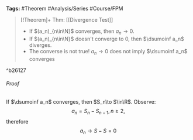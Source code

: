 **Tags:** #Theorem #Analysis/Series #Course/FPM 

> [!Theorem]+ Thm: [[Divergence Test]]
> - If $(a_n)_{n\in\N}$ converges, then $a_n\to0$.
> - If $(a_n)_{n\in\N}$ doesn't converge to $0$, then $\dsumoinf a_n$ diverges.
> - The converse is not true! $a_n\to0$ does not imply $\dsumoinf a_n$ converges

^b26127

###### Proof
If $\dsumoinf a_n$ converges, then $S_n\to S\in\R$.
Observe: 
$$a_n = S_n - S_{n-1}, n \ge2,$$
therefore
$$a_n \to S - S = 0$$

